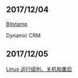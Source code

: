 ## 2017/12/04

[Bitstamp](https://www.bitstamp.net/)

Dynamic CRM

## 2017/12/05

[Linux 运行级别、关机和重启](https://www.ibm.com/developerworks/cn/linux/l-lpic1-v3-101-3/index.html)














